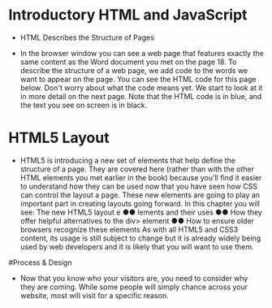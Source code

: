 # Introductory HTML and JavaScript

* HTML Describes the Structure of Pages

* In the browser window you can see a web page that features exactly
the same content as the Word document you met on the page 18. To
describe the structure of a web page, we add code to the words we want
to appear on the page.
You can see the HTML code for this page below. Don't worry about what
the code means yet. We start to look at it in more detail on the next
page. Note that the HTML code is in blue, and the text you see on screen
is in black.

# HTML5 Layout

* HTML5 is introducing a new set of
elements that help define the structure of
a page.
They are covered here (rather than with the other HTML
elements you met earlier in the book) because you'll find
it easier to understand how they can be used now that you
have seen how CSS can control the layout a page. These
new elements are going to play an important part in creating
layouts going forward. In this chapter you will see:
The new HTML5 layout e ●● lements and their uses
●● How they offer helpful alternatives to the div> element
●● How to ensure older browsers recognize these elements
As with all HTML5 and CSS3 content, its usage is still
subject to change but it is already widely being used by web
developers and it is likely that you will want to use them.

#Process & Design

* Now that you know who your visitors are, you
need to consider why they are coming. While
some people will simply chance across your
website, most will visit for a specific reason.
